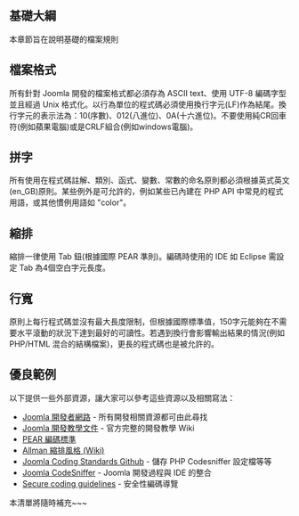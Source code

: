 ## 基礎大綱

本章節旨在說明基礎的檔案規則

## 檔案格式

所有針對 Joomla 開發的檔案格式都必須存為 ASCII text、使用 UTF-8 編碼字型並且經過 Unix 格式化。以行為單位的程式碼必須使用換行字元(LF)作為結尾。換行字元的表示法為：10(序數)、012(八進位)、0A(十六進位)。不要使用純CR回車符(例如蘋果電腦)或是CRLF組合(例如windows電腦)。

## 拼字

所有使用在程式碼註解、類別、函式、變數、常數的命名原則都必須根據英式英文(en_GB)原則。某些例外是可允許的，例如某些已內建在 PHP API 中常見的程式用語，或其他慣例用語如 "color"。

## 縮排

縮排一律使用 Tab 鈕(根據國際 PEAR 準則)。編碼時使用的 IDE 如 Eclipse 需設定 Tab 為4個空白字元長度。

## 行寬

原則上每行程式碼並沒有最大長度限制，但根據國際標準值，150字元能夠在不需要水平滾動的狀況下達到最好的可讀性。若遇到換行會影響輸出結果的情況(例如 PHP/HTML 混合的結構檔案)，更長的程式碼也是被允許的。

## 優良範例

以下提供一些外部資源，讓大家可以參考這些資源以及相關寫法：

* [Joomla 開發者網路](http://developer.joomla.org/) - 所有開發相關資源都可由此尋找
* [Joomla 開發教學文件](http://docs.joomla.org/Developers) - 官方完整的開發教學 Wiki
* [PEAR 編碼標準](http://pear.php.net/manual/en/standards.php)
* [Allman 縮排風格 (Wiki)](http://en.wikipedia.org/wiki/Indent_style#Allman_style)
* [Joomla Coding Standards Github](https://github.com/joomla/coding-standards) - 儲存 PHP Codesniffer 設定檔等等
* [Joomla CodeSniffer](http://docs.joomla.org/Joomla_CodeSniffer) - Joomla 開發過程與 IDE 的整合
* [Secure coding guidelines](http://docs.joomla.org/Secure_coding_guidelines) - 安全性編碼導覽

本清單將隨時補充~~~
